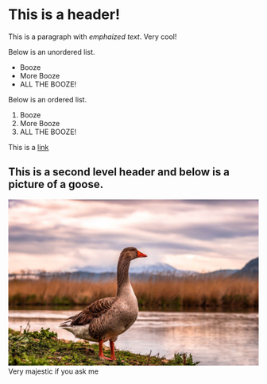 This is a header!
=================

This is a paragraph with *emphaized text*. Very cool!

Below is an unordered list.
* Booze
* More Booze
* ALL THE BOOZE!

Below is an ordered list.
1. Booze
2. More Booze
3. ALL THE BOOZE!

This is a [link](https://learnopengl.com/ "LearnOpenGL")

This is a second level header and below is a picture of a goose.
----------------------------------------------------------------
<!-- This image was take from Pixabay under the creatinve commons license. -->
![goose](/images/goose.jpg)
Very majestic if you ask me
